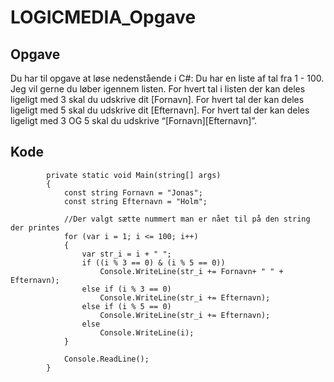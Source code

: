 # LOGICMEDIA_Opgave
## Opgave
Du har til opgave at løse nedenstående i C#: 
   Du har en liste af tal fra 1 - 100. 
   Jeg vil gerne du løber igennem listen. 
   For hvert tal i listen der kan deles ligeligt med 3 skal du udskrive dit [Fornavn]. 
   For hvert tal der kan deles ligeligt med 5 skal du udskrive dit [Efternavn]. 
   For hvert tal der kan deles ligeligt med 3 OG 5 skal du udskrive “[Fornavn][Efternavn]”. 


## Kode
```
        private static void Main(string[] args)
        {
            const string Fornavn = "Jonas";
            const string Efternavn = "Holm";

            //Der valgt sætte nummert man er nået til på den string der printes
            for (var i = 1; i <= 100; i++)
            {
                var str_i = i + " ";
                if ((i % 3 == 0) & (i % 5 == 0))
                    Console.WriteLine(str_i += Fornavn+ " " + Efternavn);
                else if (i % 3 == 0)
                    Console.WriteLine(str_i += Efternavn);
                else if (i % 5 == 0)
                    Console.WriteLine(str_i += Efternavn);
                else
                    Console.WriteLine(i);
            }

            Console.ReadLine();
        }
```
